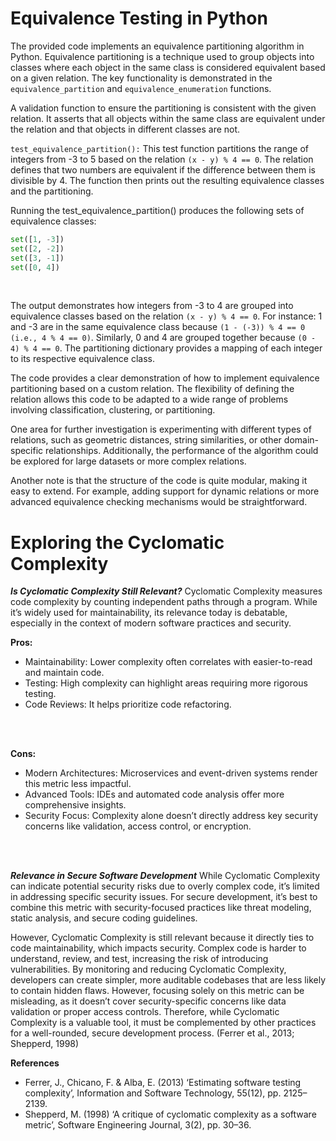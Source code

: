 # Equivalence Testing in Python

The provided code implements an equivalence partitioning algorithm in Python. Equivalence partitioning is a technique used to group objects into classes where each object in the same class is considered equivalent based on a given relation. The key functionality is demonstrated in the `equivalence_partition` and `equivalence_enumeration` functions.
</br>

A validation function to ensure the partitioning is consistent with the given relation.
It asserts that all objects within the same class are equivalent under the relation and that objects in different classes are not.
</br>

`test_equivalence_partition():`
This test function partitions the range of integers from -3 to 5 based on the relation `(x - y) % 4 == 0`.
The relation defines that two numbers are equivalent if the difference between them is divisible by 4.
The function then prints out the resulting equivalence classes and the partitioning.
</br>

Running the test_equivalence_partition() produces the following sets of equivalence classes:

```python
set([1, -3])
set([2, -2])
set([3, -1])
set([0, 4])
```
</br>

The output demonstrates how integers from -3 to 4 are grouped into equivalence classes based on the relation `(x - y) % 4 == 0`. For instance:
1 and -3 are in the same equivalence class because `(1 - (-3)) % 4 == 0 (i.e., 4 % 4 == 0)`.
Similarly, 0 and 4 are grouped together because `(0 - 4) % 4 == 0`.
The partitioning dictionary provides a mapping of each integer to its respective equivalence class.
</br>

The code provides a clear demonstration of how to implement equivalence partitioning based on a custom relation. The flexibility of defining the relation allows this code to be adapted to a wide range of problems involving classification, clustering, or partitioning.
</br>

One area for further investigation is experimenting with different types of relations, such as geometric distances, string similarities, or other domain-specific relationships. Additionally, the performance of the algorithm could be explored for large datasets or more complex relations.
</br>

Another note is that the structure of the code is quite modular, making it easy to extend. For example, adding support for dynamic relations or more advanced equivalence checking mechanisms would be straightforward.
</br>

# Exploring the Cyclomatic Complexity

___Is Cyclomatic Complexity Still Relevant?___
Cyclomatic Complexity measures code complexity by counting independent paths through a program. While it’s widely used for maintainability, its relevance today is debatable, especially in the context of modern software practices and security.
</br>

**Pros:**
- Maintainability: Lower complexity often correlates with easier-to-read and maintain code.
- Testing: High complexity can highlight areas requiring more rigorous testing.
- Code Reviews: It helps prioritize code refactoring.
</br>
</br>

**Cons:**
- Modern Architectures: Microservices and event-driven systems render this metric less impactful.
- Advanced Tools: IDEs and automated code analysis offer more comprehensive insights.
- Security Focus: Complexity alone doesn’t directly address key security concerns like validation, access control, or encryption.
</br>
</br>

___Relevance in Secure Software Development___
While Cyclomatic Complexity can indicate potential security risks due to overly complex code, it’s limited in addressing specific security issues. For secure development, it’s best to combine this metric with security-focused practices like threat modeling, static analysis, and secure coding guidelines.
</br>

However, Cyclomatic Complexity is still relevant because it directly ties to code maintainability, which impacts security. Complex code is harder to understand, review, and test, increasing the risk of introducing vulnerabilities. By monitoring and reducing Cyclomatic Complexity, developers can create simpler, more auditable codebases that are less likely to contain hidden flaws. However, focusing solely on this metric can be misleading, as it doesn’t cover security-specific concerns like data validation or proper access controls. Therefore, while Cyclomatic Complexity is a valuable tool, it must be complemented by other practices for a well-rounded, secure development process. (Ferrer et al., 2013; Shepperd, 1998)
</br>

**References**
- Ferrer, J., Chicano, F. & Alba, E. (2013) ‘Estimating software testing complexity’, Information and Software Technology, 55(12), pp. 2125–2139.
- Shepperd, M. (1998) ‘A critique of cyclomatic complexity as a software metric’, Software Engineering Journal, 3(2), pp. 30–36.
